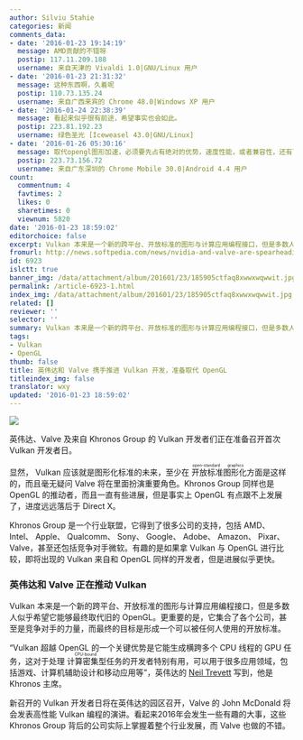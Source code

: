 ```yaml
---
author: Silviu Stahie
categories: 新闻
comments_data:
- date: '2016-01-23 19:14:19'
  message: AMD贡献的不错呀
  postip: 117.11.209.188
  username: 来自天津的 Vivaldi 1.0|GNU/Linux 用户
- date: '2016-01-23 21:31:32'
  message: 这种东西啊，久着呢
  postip: 110.73.135.24
  username: 来自广西来宾的 Chrome 48.0|Windows XP 用户
- date: '2016-01-24 22:38:39'
  message: 看起来似乎很有前途，希望事实也会如此。
  postip: 223.81.192.23
  username: 绿色圣光 [Iceweasel 43.0|GNU/Linux]
- date: '2016-01-26 05:30:16'
  message: 取代opengl图形加速，必须要先占有绝对的优势，速度性能，或者兼容性，还有可扩展
  postip: 223.73.156.72
  username: 来自广东深圳的 Chrome Mobile 30.0|Android 4.4 用户
count:
  commentnum: 4
  favtimes: 2
  likes: 0
  sharetimes: 0
  viewnum: 5820
date: '2016-01-23 18:59:02'
editorchoice: false
excerpt: Vulkan 本来是一个新的跨平台、开放标准的图形与计算应用编程接口，但是多数人似乎希望它能够最终取代旧的 OpenGL。更重要的是，它集合了各个公司，甚至是竞争对手的力量，而最终的目标是形成一个可以被任何人使用的开放标准。
fromurl: http://news.softpedia.com/news/nvidia-and-valve-are-spearheading-vulkan-development-499174.shtml
id: 6923
islctt: true
banner_img: /data/attachment/album/201601/23/185905ctfaq8xwwxwqwwit.jpg
permalink: /article-6923-1.html
index_img: /data/attachment/album/201601/23/185905ctfaq8xwwxwqwwit.jpg.thumb.jpg
related: []
reviewer: ''
selector: ''
summary: Vulkan 本来是一个新的跨平台、开放标准的图形与计算应用编程接口，但是多数人似乎希望它能够最终取代旧的 OpenGL。更重要的是，它集合了各个公司，甚至是竞争对手的力量，而最终的目标是形成一个可以被任何人使用的开放标准。
tags:
- Vulkan
- OpenGL
thumb: false
title: 英伟达和 Valve 携手推进 Vulkan 开发，准备取代 OpenGL
titleindex_img: false
translator: wxy
updated: '2016-01-23 18:59:02'
---
```


![](/data/attachment/album/201601/23/185905ctfaq8xwwxwqwwit.jpg)


英伟达、Valve 及来自 Khronos Group 的 Vulkan 开发者们正在准备召开首次 Vulkan 开发者日。


显然， Vulkan 应该就是图形化标准的未来，至少在<ruby> 开放标准图形化 <rp>  （ </rp> <rt>  open-standard graphics </rt> <rp>  ） </rp></ruby>方面是这样的，而且毫无疑问 Valve 将在里面扮演重要角色。Khronos Group 同样也是 OpenGL 的推动者，而且一直有些进展，但是事实上 OpenGL 有点跟不上发展了，进度远远落后于 Direct X。


Khronos Group 是一个行业联盟，它得到了很多公司的支持，包括 AMD、 Intel、 Apple、 Qualcomm、 Sony、 Google、 Adobe、 Amazon、 Pixar、 Valve，甚至还包括竞争对手微软。有趣的是如果拿 Vulkan 与 OpenGL 进行比较，即将出现的 Vulkan 来自和 OpenGL 同样的开发者，但是进展似乎更快。


### 英伟达和 Valve 正在推动 Vulkan


Vulkan 本来是一个新的跨平台、开放标准的图形与计算应用编程接口，但是多数人似乎希望它能够最终取代旧的 OpenGL。更重要的是，它集合了各个公司，甚至是竞争对手的力量，而最终的目标是形成一个可以被任何人使用的开放标准。


“Vulkan 超越 OpenGL 的一个关键优势是它能生成横跨多个 CPU 线程的 GPU 任务，这对于处理<ruby> 计算密集型 <rp>  （ </rp> <rt>  CPU-bound </rt> <rp>  ） </rp></ruby>任务的开发者特别有用，可以用于很多应用领域，包括游戏、计算机辅助设计和移动应用等”，英伟达的 [Neil Trevett](http://blogs.nvidia.com/blog/2016/01/19/vulkan-developers-day/) 写到，他是 Khronos 主席。


新召开的 Vulkan 开发者日将在英伟达的园区召开，Valve 的 John McDonald 将会发表高性能 Vulkan 编程的演讲。看起来2016年会发生一些有趣的大事，这些 Khronos Group 背后的公司实际上掌握着整个行业发展，而 Valve 也做的不错。